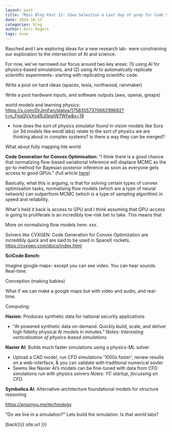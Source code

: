 ```yaml
---
layout: post
title: "Mini Blog Post 13: Idea Selection & Last day of prep for Code Signal"
date: 2024-10-13
categories: blog
author: Kori Rogers
tags: none
---
```

Rasched and I are exploring ideas for a new research lab- were constraining our exploration to the intersection of AI and science. 

For now, we've narrowed our focus around two key areas: (1) using AI for physics-based simulations, and (2) using AI to automatically replicate scientific experiments- starting with replicating scientific code. 


Write a post on hard ideas (spacex, tesla, northwood, rainmaker)

Write a post hardware inputs, and software outputs (aws, openai, gmaps)

world models and learning physics: https://x.com/DrJimFan/status/1758355737066299692?t=n_FeaQVxXn4RJ0pqiW7Wfw&s=19
- how does the sort of physics simulator found in vision models like Sora (or 3d models like wordl labs) relate to the sort of physics we are thinking about in complex systems? is there a way they can be merged?


What about fully mapping hte world


**Code Generation for Convex Optimisation:**
"I think there is a good chance that normalizing flow-based variational inference will displace MCMC as the go-to method for Bayesian posterior inference as soon as everyone gets access to good GPUs." (full article [here](https://statmodeling.stat.columbia.edu/2024/10/08/defining-statistical-models-in-jax/))

Basically, what this is arguing, is that for solving certain types of convex optimisaiton tasks, normalising flow models (which are a type of neural network) can outperform MCMC (which is a type of sampling algorithm) in speed and reliability. 

What's held it back is access to GPU and I think assuming that GPU-access is going to proliferate is an incredibly low-risk bet to take. This means that 

More on normalising flow models here: xxx. 

Solvers like CVXGEN: Code Generation for Convex Optimization are incredibly quick and are said to be used in SpaceX rockets. 
https://cvxgen.com/docs/index.html


**SciCode Bench:**








Imagine google maps- except you can see video. You can hear sounds. Real-time. 


Conception (making babies)

What if we can make a google maps but with video and audio, and real-time. 


Computing: 

**Haxion**: Produces synthetic data for national security applications
- "AI-powered synthetic data on-demand. Quickly build, scale, and deliver high fidelity physical AI models in minutes."
*Notes: Interesting verticalisation of physics-based simulations*

**Navier AI**: Builds much faster simulations using a physics-ML solver
- Upload a CAD model, run CFD simulations '1000x faster', review results on a web-interface, & you can validate with traditional numerical sovler
- Seems like Navier AI’s models can be fine-tuned with data from CFD simulations run with physics solvers
*Notes: YC startup, focussing on CFD.*

**Symbolica AI**: Alternative-architecture foundational models for structure reasoning 


https://ansonyu.me/technology


"Do we live in a simulation?" Lets build the simulation. Is that world labs?

[back]({{ site.url }})